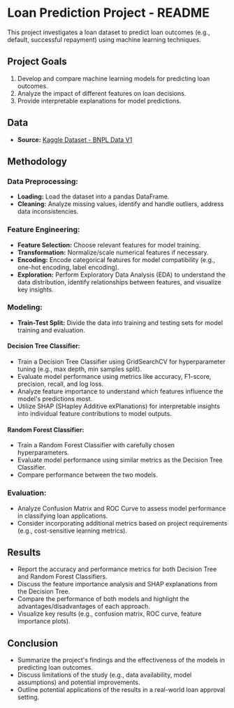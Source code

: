 # Loan Prediction Project - README

This project investigates a loan dataset to predict loan outcomes (e.g., default, successful repayment) using machine learning techniques.

## Project Goals
1. Develop and compare machine learning models for predicting loan outcomes.
2. Analyze the impact of different features on loan decisions.
3. Provide interpretable explanations for model predictions.

## Data
- **Source:** [Kaggle Dataset - BNPL Data V1](https://www.kaggle.com/datasets/bdoey1/bnpl-data-v1)
  
## Methodology

### Data Preprocessing:
- **Loading:** Load the dataset into a pandas DataFrame.
- **Cleaning:** Analyze missing values, identify and handle outliers, address data inconsistencies.
### Feature Engineering:
- **Feature Selection:** Choose relevant features for model training.
- **Transformation:** Normalize/scale numerical features if necessary.
- **Encoding:** Encode categorical features for model compatibility (e.g., one-hot encoding, label encoding).
- **Exploration:** Perform Exploratory Data Analysis (EDA) to understand the data distribution, identify relationships between features, and visualize key insights.
### Modeling:
- **Train-Test Split:** Divide the data into training and testing sets for model training and evaluation.
#### Decision Tree Classifier:
- Train a Decision Tree Classifier using GridSearchCV for hyperparameter tuning (e.g., max depth, min samples split).
- Evaluate model performance using metrics like accuracy, F1-score, precision, recall, and log loss.
- Analyze feature importance to understand which features influence the model's predictions most.
- Utilize SHAP (SHapley Additive exPlanations) for interpretable insights into individual feature contributions to model outputs.
#### Random Forest Classifier:
- Train a Random Forest Classifier with carefully chosen hyperparameters.
- Evaluate model performance using similar metrics as the Decision Tree Classifier.
- Compare performance between the two models.
### Evaluation:
- Analyze Confusion Matrix and ROC Curve to assess model performance in classifying loan applications.
- Consider incorporating additional metrics based on project requirements (e.g., cost-sensitive learning metrics).

## Results
- Report the accuracy and performance metrics for both Decision Tree and Random Forest Classifiers.
- Discuss the feature importance analysis and SHAP explanations from the Decision Tree.
- Compare the performance of both models and highlight the advantages/disadvantages of each approach.
- Visualize key results (e.g., confusion matrix, ROC curve, feature importance plots).

## Conclusion
- Summarize the project's findings and the effectiveness of the models in predicting loan outcomes.
- Discuss limitations of the study (e.g., data availability, model assumptions) and potential improvements.
- Outline potential applications of the results in a real-world loan approval setting.
